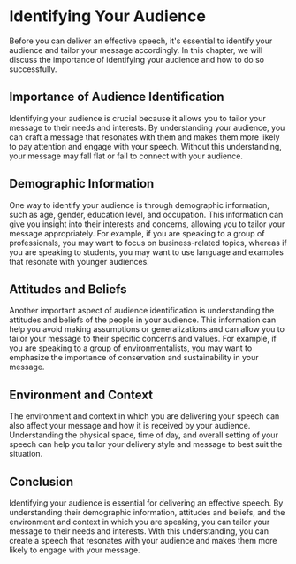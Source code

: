 Identifying Your Audience
=============================================================

Before you can deliver an effective speech, it's essential to identify your audience and tailor your message accordingly. In this chapter, we will discuss the importance of identifying your audience and how to do so successfully.

Importance of Audience Identification
-------------------------------------

Identifying your audience is crucial because it allows you to tailor your message to their needs and interests. By understanding your audience, you can craft a message that resonates with them and makes them more likely to pay attention and engage with your speech. Without this understanding, your message may fall flat or fail to connect with your audience.

Demographic Information
-----------------------

One way to identify your audience is through demographic information, such as age, gender, education level, and occupation. This information can give you insight into their interests and concerns, allowing you to tailor your message appropriately. For example, if you are speaking to a group of professionals, you may want to focus on business-related topics, whereas if you are speaking to students, you may want to use language and examples that resonate with younger audiences.

Attitudes and Beliefs
---------------------

Another important aspect of audience identification is understanding the attitudes and beliefs of the people in your audience. This information can help you avoid making assumptions or generalizations and can allow you to tailor your message to their specific concerns and values. For example, if you are speaking to a group of environmentalists, you may want to emphasize the importance of conservation and sustainability in your message.

Environment and Context
-----------------------

The environment and context in which you are delivering your speech can also affect your message and how it is received by your audience. Understanding the physical space, time of day, and overall setting of your speech can help you tailor your delivery style and message to best suit the situation.

Conclusion
----------

Identifying your audience is essential for delivering an effective speech. By understanding their demographic information, attitudes and beliefs, and the environment and context in which you are speaking, you can tailor your message to their needs and interests. With this understanding, you can create a speech that resonates with your audience and makes them more likely to engage with your message.
